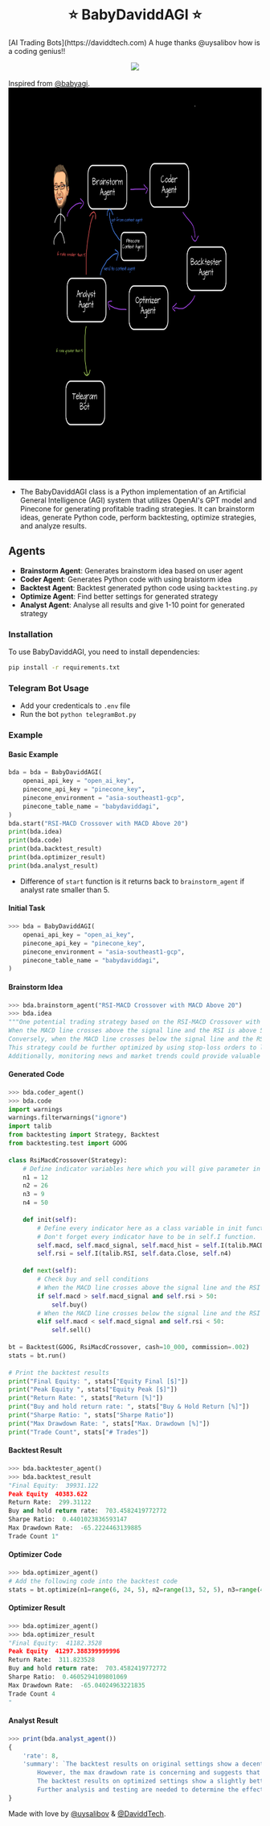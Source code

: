 <h1 align="center">
 ⭐ BabyDaviddAGI ⭐

</h1>
[AI Trading Bots](https://daviddtech.com)
A huge thanks @uysalibov how is a coding genius!!

<p align="center">
<img src="https://davidd.tech/wp-content/uploads/2023/04/BABYDavidd.png">
</p>

Inspired from [@babyagi](https://github.com/yoheinakajima/babyagi).
<img align="center" src="./babydaviddagi.png" width=900 height=780>

- The BabyDaviddAGI class is a Python implementation of an Artificial General Intelligence (AGI) system that utilizes OpenAI's GPT model and Pinecone for generating profitable trading strategies. It can brainstorm ideas, generate Python code, perform backtesting, optimize strategies, and analyze results.

## Agents
* **Brainstorm Agent**: Generates brainstorm idea based on user agent
* **Coder Agent**: Generates Python code with using braistorm idea
* **Backtest Agent**: Backtest generated python code using `backtesting.py`
* **Optimize Agent**: Find better settings for generated strategy
* **Analyst Agent**: Analyse all results and give 1-10 point for generated strategy 

### Installation
To use BabyDaviddAGI, you need to install dependencies:
```sh
pip install -r requirements.txt
```

### Telegram Bot Usage
- Add your credenticals to `.env` file
- Run the bot ```python telegramBot.py```

### Example

#### Basic Example
```py
bda = bda = BabyDaviddAGI(
    openai_api_key = "open_ai_key",
    pinecone_api_key = "pinecone_key",
    pinecone_environment = "asia-southeast1-gcp",
    pinecone_table_name = "babydaviddagi",
)
bda.start("RSI-MACD Crossover with MACD Above 20") 
print(bda.idea)
print(bda.code)
print(bda.backtest_result)
print(bda.optimizer_result)
print(bda.analyst_result)
```

- Difference of `start` function is it returns back to `brainstorm_agent` if analyst rate smaller than 5.

#### Initial Task
```py
>>> bda = BabyDaviddAGI(
    openai_api_key = "open_ai_key",
    pinecone_api_key = "pinecone_key",
    pinecone_environment = "asia-southeast1-gcp",
    pinecone_table_name = "babydaviddagi",
)

```

#### Brainstorm Idea
```py
>>> bda.brainstorm_agent("RSI-MACD Crossover with MACD Above 20")
>>> bda.idea
"""One potential trading strategy based on the RSI-MACD Crossover with MACD above 20 could involve identifying stocks with a history of strong momentum and a tendency to trend upward. 
When the MACD line crosses above the signal line and the RSI is above 50, a long position could be taken. 
Conversely, when the MACD line crosses below the signal line and the RSI is below 50, a short position could be taken. 
This strategy could be further optimized by using stop-loss orders to limit potential losses and taking profits at predetermined levels. 
Additionally, monitoring news and market trends could provide valuable insights into potential shifts in stock prices, allowing for quick adjustments to the trading strategy."""
```

#### Generated Code
```py
>>> bda.coder_agent()
>>> bda.code
import warnings
warnings.filterwarnings("ignore")
import talib
from backtesting import Strategy, Backtest
from backtesting.test import GOOG

class RsiMacdCrossover(Strategy):
    # Define indicator variables here which you will give parameter in self.I function.
    n1 = 12
    n2 = 26
    n3 = 9
    n4 = 50
    
    def init(self):
        # Define every indicator here as a class variable in init function. 
        # Don't forget every indicator have to be in self.I function.
        self.macd, self.macd_signal, self.macd_hist = self.I(talib.MACD, self.data.Close, self.n1, self.n2, self.n3)
        self.rsi = self.I(talib.RSI, self.data.Close, self.n4)

    def next(self):
        # Check buy and sell conditions
        # When the MACD line crosses above the signal line and the RSI is above 50, a long position could be taken.
        if self.macd > self.macd_signal and self.rsi > 50:
            self.buy()
        # When the MACD line crosses below the signal line and the RSI is below 50, a short position could be taken.
        elif self.macd < self.macd_signal and self.rsi < 50:
            self.sell()

bt = Backtest(GOOG, RsiMacdCrossover, cash=10_000, commission=.002)
stats = bt.run()

# Print the backtest results
print("Final Equity: ", stats["Equity Final [$]"])
print("Peak Equity ", stats["Equity Peak [$]"])
print("Return Rate: ", stats["Return [%]"])
print("Buy and hold return rate: ", stats["Buy & Hold Return [%]"])
print("Sharpe Ratio: ", stats["Sharpe Ratio"])
print("Max Drawdown Rate: ", stats["Max. Drawdown [%]"])
print("Trade Count", stats["# Trades"])
```

#### Backtest Result
```py
>>> bda.backtester_agent()
>>> bda.backtest_result
"Final Equity:  39931.122 
Peak Equity  40383.622 
Return Rate:  299.31122 
Buy and hold return rate:  703.4582419772772 
Sharpe Ratio:  0.4401023836593147 
Max Drawdown Rate:  -65.2224463139885 
Trade Count 1"
```

#### Optimizer Code
```py
>>> bda.optimizer_agent()
# Add the following code into the backtest code
stats = bt.optimize(n1=range(6, 24, 5), n2=range(13, 52, 5), n3=range(4, 18, 5), n4=range(25, 100, 7))

```

#### Optimizer Result
```py
>>> bda.optimizer_agent()
>>> bda.optimizer_result
"Final Equity:  41182.3528 
Peak Equity  41297.388399999996 
Return Rate:  311.823528 
Buy and hold return rate:  703.4582419772772 
Sharpe Ratio:  0.4605294109801069 
Max Drawdown Rate:  -65.04024963221835 
Trade Count 4
"
```

#### Analyst Result
```js
>>> print(bda.analyst_agent())
{
    'rate': 8, 
    'summary': `The backtest results on original settings show a decent return rate and a positive Sharpe ratio, indicating that the strategy has potential. 
        However, the max drawdown rate is concerning and suggests that the strategy may be risky. 
        The backtest results on optimized settings show a slightly better return rate and Sharpe ratio, but the increase in trade count raises concerns about potential overfitting. 
        Further analysis and testing are needed to determine the effectiveness of this strategy on crypto markets.`
}

```


Made with love by [@uysalibov](https://github.com/uysalibov) & [@DaviddTech](https://www.youtube.com/@DaviddTech).


